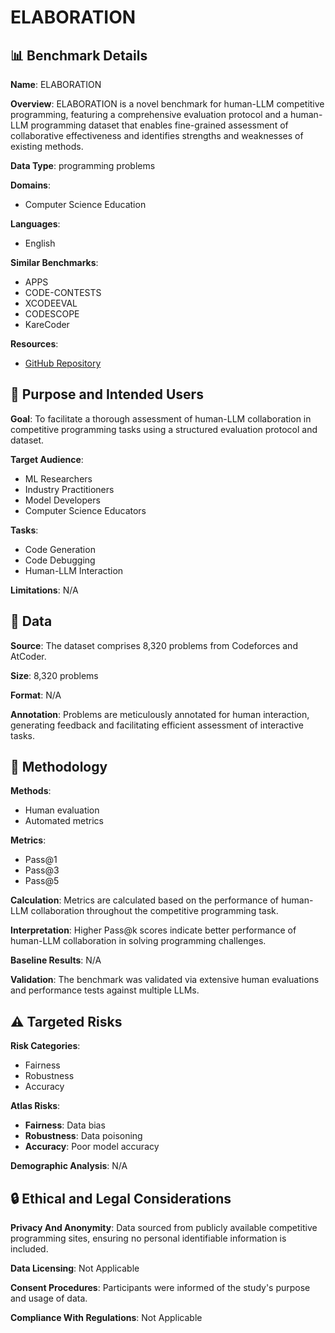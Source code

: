 # ELABORATION

## 📊 Benchmark Details

**Name**: ELABORATION

**Overview**: ELABORATION is a novel benchmark for human-LLM competitive programming, featuring a comprehensive evaluation protocol and a human-LLM programming dataset that enables fine-grained assessment of collaborative effectiveness and identifies strengths and weaknesses of existing methods.

**Data Type**: programming problems

**Domains**:
- Computer Science Education

**Languages**:
- English

**Similar Benchmarks**:
- APPS
- CODE-CONTESTS
- XCODEEVAL
- CODESCOPE
- KareCoder

**Resources**:
- [GitHub Repository](https://github.com/SCUNLP/ELABORATION)

## 🎯 Purpose and Intended Users

**Goal**: To facilitate a thorough assessment of human-LLM collaboration in competitive programming tasks using a structured evaluation protocol and dataset.

**Target Audience**:
- ML Researchers
- Industry Practitioners
- Model Developers
- Computer Science Educators

**Tasks**:
- Code Generation
- Code Debugging
- Human-LLM Interaction

**Limitations**: N/A

## 💾 Data

**Source**: The dataset comprises 8,320 problems from Codeforces and AtCoder.

**Size**: 8,320 problems

**Format**: N/A

**Annotation**: Problems are meticulously annotated for human interaction, generating feedback and facilitating efficient assessment of interactive tasks.

## 🔬 Methodology

**Methods**:
- Human evaluation
- Automated metrics

**Metrics**:
- Pass@1
- Pass@3
- Pass@5

**Calculation**: Metrics are calculated based on the performance of human-LLM collaboration throughout the competitive programming task.

**Interpretation**: Higher Pass@k scores indicate better performance of human-LLM collaboration in solving programming challenges.

**Baseline Results**: N/A

**Validation**: The benchmark was validated via extensive human evaluations and performance tests against multiple LLMs.

## ⚠️ Targeted Risks

**Risk Categories**:
- Fairness
- Robustness
- Accuracy

**Atlas Risks**:
- **Fairness**: Data bias
- **Robustness**: Data poisoning
- **Accuracy**: Poor model accuracy

**Demographic Analysis**: N/A

## 🔒 Ethical and Legal Considerations

**Privacy And Anonymity**: Data sourced from publicly available competitive programming sites, ensuring no personal identifiable information is included.

**Data Licensing**: Not Applicable

**Consent Procedures**: Participants were informed of the study's purpose and usage of data.

**Compliance With Regulations**: Not Applicable
